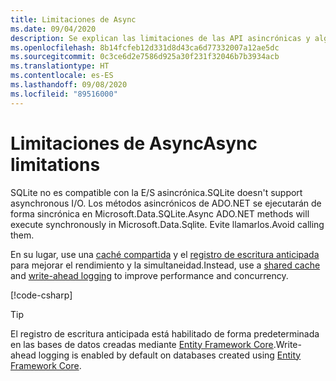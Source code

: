 ```yaml
---
title: Limitaciones de Async
ms.date: 09/04/2020
description: Se explican las limitaciones de las API asincrónicas y algunas alternativas que puede usar en su lugar.
ms.openlocfilehash: 8b14fcfeb12d331d8d43ca6d77332007a12ae5dc
ms.sourcegitcommit: 0c3ce6d2e7586d925a30f231f32046b7b3934acb
ms.translationtype: HT
ms.contentlocale: es-ES
ms.lasthandoff: 09/08/2020
ms.locfileid: "89516000"
---
```

# <a name="async-limitations"></a><span data-ttu-id="5a848-103">Limitaciones de Async</span><span class="sxs-lookup"><span data-stu-id="5a848-103">Async limitations</span></span>

<span data-ttu-id="5a848-104">SQLite no es compatible con la E/S asincrónica.</span><span class="sxs-lookup"><span data-stu-id="5a848-104">SQLite doesn't support asynchronous I/O.</span></span> <span data-ttu-id="5a848-105">Los métodos asincrónicos de ADO.NET se ejecutarán de forma sincrónica en Microsoft.Data.SQLite.</span><span class="sxs-lookup"><span data-stu-id="5a848-105">Async ADO.NET methods will execute synchronously in Microsoft.Data.Sqlite.</span></span> <span data-ttu-id="5a848-106">Evite llamarlos.</span><span class="sxs-lookup"><span data-stu-id="5a848-106">Avoid calling them.</span></span>

<span data-ttu-id="5a848-107">En su lugar, use una [caché compartida](connection-strings.md#cache) y el [registro de escritura anticipada](https://www.sqlite.org/wal.html) para mejorar el rendimiento y la simultaneidad.</span><span class="sxs-lookup"><span data-stu-id="5a848-107">Instead, use a [shared cache](connection-strings.md#cache) and [write-ahead logging](https://www.sqlite.org/wal.html) to improve performance and concurrency.</span></span>

[!code-csharp[](../../../../samples/snippets/standard/data/sqlite/AsyncSample/Program.cs?name=snippet_WAL)]

> [!TIP]
> <span data-ttu-id="5a848-108">El registro de escritura anticipada está habilitado de forma predeterminada en las bases de datos creadas mediante [Entity Framework Core](/ef/core/).</span><span class="sxs-lookup"><span data-stu-id="5a848-108">Write-ahead logging is enabled by default on databases created using [Entity Framework Core](/ef/core/).</span></span>
